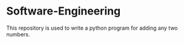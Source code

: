 # Software-Engineering
This repository is used to write a python program for adding any two numbers.
